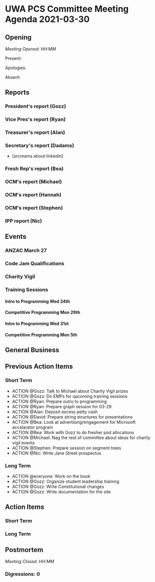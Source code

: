 # UWA PCS Committee Meeting Agenda 2021-03-30

## Opening

*Meeting Opened: HH:MM*

Present:

Apologies: 

Absent:

## Reports

### President's report (Gozz)

### Vice Pres's report (Ryan)

### Treasurer's report (Alan)

### Secretary's report (Dadams)
- [srcreams about linkedin]

### Fresh Rep's report (Bea)

### OCM's report (Michael)

### OCM's report (Hannah)

### OCM's report (Stephen)

### IPP report (Nic)


## Events

### ANZAC March 27

### Code Jam Qualifications

### Charity Vigil

### Training Sessions

#### Intro to Programming Wed 24th

#### Competitive Programming Mon 29th

#### Intro to Programming Wed 31st

#### Competitive Programming Mon 5th


## General Business

## Previous Action Items

### Short Term

- ACTION @Gozz: Talk to Michael about Charity Vigil prizes
- ACTION @Gozz: Do EMPs for upcoming training sessions
- ACTION @Ryan: Prepare outro to programming
- ACTION @Ryan: Prepare graph session for 03-29
- ACTION @Alan: Deposit excess petty cash
- ACTION @David: Prepare string structures for presentations
- ACTION @Bea: Look at advertising/engagement for Microsoft accelarator program
- ACTION @Bea: Work with Gozz to do fresher pod allocations
- ACTION @Michael: Nag the rest of committee about ideas for charity vigil events
- ACTION @Stephen: Prepare session on segment trees
- ACTION @Nic: Write Jane Street prospectus

### Long Term

- ACTION @everyone: Work on the book
- ACTION @Gozz: Organize student leadership training
- ACTION @Gozz: Write Constitutional changes
- ACTION @Gozz: Write documentation for the site


## Action Items

### Short Term 

### Long Term


## Postmortem
*Meeting Closed: HH:MM*

### Digressions: 0

